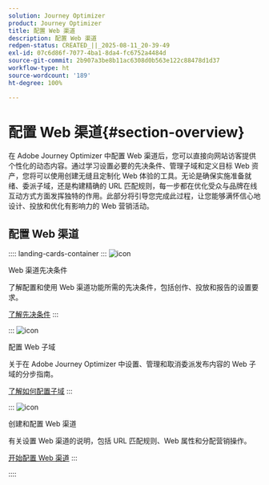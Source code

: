 ```yaml
---
solution: Journey Optimizer
product: Journey Optimizer
title: 配置 Web 渠道
description: 配置 Web 渠道
redpen-status: CREATED_||_2025-08-11_20-39-49
exl-id: 07c6d86f-7077-4ba1-8da4-fc6752a4484d
source-git-commit: 2b907a3be8b11ac6308d0b563e122c88478d1d37
workflow-type: ht
source-wordcount: '189'
ht-degree: 100%

---
```


# 配置 Web 渠道{#section-overview}

在 Adobe Journey Optimizer 中配置 Web 渠道后，您可以直接向网站访客提供个性化的动态内容。通过学习设置必要的先决条件、管理子域和定义目标 Web 资产，您将可以使用创建无缝且定制化 Web 体验的工具。无论是确保实施准备就绪、委派子域，还是构建精确的 URL 匹配规则，每一步都在优化受众与品牌在线互动方式方面发挥独特的作用。此部分将引导您完成此过程，让您能够满怀信心地设计、投放和优化有影响力的 Web 营销活动。

## 配置 Web 渠道

:::: landing-cards-container
:::
![icon](https://cdn.experienceleague.adobe.com/icons/book.svg?lang=zh-Hans)

Web 渠道先决条件

了解配置和使用 Web 渠道功能所需的先决条件，包括创作、投放和报告的设置要求。

[了解先决条件](../using/web/web-prerequisites.md)
:::

:::
![icon](https://cdn.experienceleague.adobe.com/icons/gear.svg?lang=zh-Hans)

配置 Web 子域

关于在 Adobe Journey Optimizer 中设置、管理和取消委派发布内容的 Web 子域的分步指南。

[了解如何配置子域](../using/web/web-delegated-subdomains.md)
:::

:::
![icon](https://cdn.experienceleague.adobe.com/icons/circle-play.svg?lang=zh-Hans)

创建和配置 Web 渠道

有关设置 Web 渠道的说明，包括 URL 匹配规则、Web 属性和分配营销操作。

[开始配置 Web 渠道](../using/web/web-configuration.md)
:::

::::
